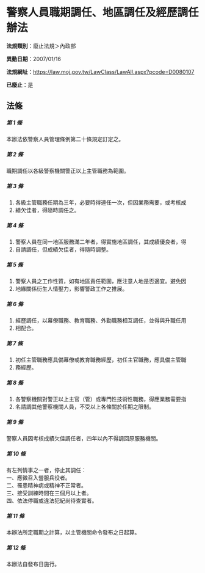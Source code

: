 # 警察人員職期調任、地區調任及經歷調任辦法

**法規類別**：廢止法規＞內政部

**異動日期**：2007/01/16  

**法規網址**：https://law.moj.gov.tw/LawClass/LawAll.aspx?pcode=D0080107

**已廢止**：是



## 法條
##### 第 1 條
本辦法依警察人員管理條例第二十條規定訂定之。

##### 第 2 條
職期調任以各級警察機關警正以上主管職務為範圍。

##### 第 3 條
1. 各級主管職務任期為三年，必要時得連任一次，但因業務需要，或考核成
1. 績欠佳者，得隨時調任之。

##### 第 4 條
1. 警察人員在同一地區服務滿二年者，得實施地區調任，其成績優良者，得
1. 自請調任，但成績欠佳者，得隨時調整。

##### 第 5 條
1. 警察人員之工作性質，如有地區責任範圍，應注意人地是否適宜。避免因
1. 地緣關係衍生人情壓力，影響警政工作之推展。

##### 第 6 條
1. 經歷調任，以幕僚職務、教育職務、外勤職務相互調任，並得與升職任用
1. 相配合。

##### 第 7 條
1. 初任主管職務應具備幕僚或教育職務經歷，初任主官職務，應具備主管職
1. 務經歷。

##### 第 8 條
1. 各警察機關對警正以上主官（管）或專門性技術性職務，得應業務需要指
1. 名請調其他警察機關人員，不受以上各條關於任期之限制。

##### 第 9 條
警察人員因考核成績欠佳調任者，四年以內不得調回原服務機關。

##### 第 10 條
有左列情事之一者，停止其調任：  
一、應徵召入營服兵役者。  
二、罹患精神病或精神不正常者。  
三、接受訓練時間在三個月以上者。  
四、依法停職或違法犯紀尚待查實者。

##### 第 11 條
本辦法所定職期之計算，以主管機關命令發布之日起算。

##### 第 12 條
本辦法自發布日施行。


